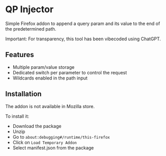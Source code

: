 
# QP Injector

Simple Firefox addon to append a query param and its value to the end of the predetermined path.

Important: For transparency, this tool has been vibecoded using ChatGPT.

## Features

- Multiple param/value storage
- Dedicated switch per parameter to control the request
- Wildcards enabled in the path input

## Installation

The addon is not available in Mozilla store.

To install it:
- Download the package
- Unzip
- Go to `about:debugging#/runtime/this-firefox`
- Click on `Load Temporary Addon`
- Select manifest.json from the package
